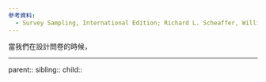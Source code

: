 ```yaml
---
參考資料:
  - Survey Sampling, International Edition; Richard L. Scheaffer, William Mendenhall. III
---
```

當我們在設計問卷的時候，
- - -
parent::
sibling::
child::